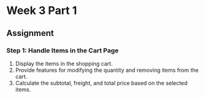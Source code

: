 # Week 3 Part 1

## Assignment

### Step 1: Handle Items in the Cart Page

1. Display the items in the shopping cart.
2. Provide features for modifying the quantity and removing items from the cart.
3. Calculate the subtotal, freight, and total price based on the selected items.

